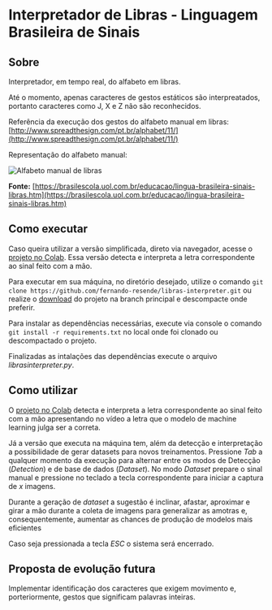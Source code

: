 # Interpretador de Libras - Linguagem Brasileira de Sinais

## Sobre

Interpretador, em tempo real, do alfabeto em libras.

Até o momento, apenas caracteres de gestos estáticos são interpreatados, portanto caracteres como J, X e Z não são reconhecidos.

Referência da execução dos gestos do alfabeto manual em libras: [http://www.spreadthesign.com/pt.br/alphabet/11/](http://www.spreadthesign.com/pt.br/alphabet/11/)

Representação do alfabeto manual:

![Alfabeto manual de libras](https://s1.static.brasilescola.uol.com.br/img/2019/09/alfabeto.png)

**Fonte:** [https://brasilescola.uol.com.br/educacao/lingua-brasileira-sinais-libras.htm](https://brasilescola.uol.com.br/educacao/lingua-brasileira-sinais-libras.htm)

## Como executar

Caso queira utilizar a versão simplificada, direto via navegador, acesse o [projeto no Colab](https://colab.research.google.com/github/fernando-resende/libras-interpreter/blob/main/LibrasInterpreter.ipynb). Essa versão detecta e interpreta a letra correspondente ao sinal feito com a mão.

Para executar em sua máquina, no diretório desejado, utilize o comando `git clone https://github.com/fernando-resende/libras-interpreter.git` ou realize o [download](https://github.com/fernando-resende/libras-interpreter/archive/refs/heads/main.zip) do projeto na branch principal e descompacte onde preferir.

Para instalar as dependências necessárias, execute via console o comando `git install -r requirements.txt` no local onde foi clonado ou descompactado o projeto.

Finalizadas as intalações das dependências execute o arquivo *librasinterpreter.py*.

## Como utilizar

O [projeto no Colab](https://colab.research.google.com/github/fernando-resende/libras-interpreter/blob/main/LibrasInterpreter.ipynb) detecta e interpreta a letra correspondente ao sinal feito com a mão apresentando no vídeo a letra que o modelo de machine learning julga ser a correta.

Já a versão que executa na máquina tem, além da detecção e interpretação a possibilidade de gerar datasets para novos treinamentos. Pressione *Tab* a qualquer momento da execução para alternar entre os modos de Detecção (*Detection*) e de base de dados (*Dataset*). No modo *Dataset* prepare o sinal manual e pressione no teclado a tecla correspondente para iniciar a captura de *x* imagens.

Durante a geração de *dataset* a sugestão é inclinar, afastar, aproximar e girar a mão durante a coleta de imagens para generalizar as amotras e, consequentemente, aumentar as chances de produção de modelos mais eficientes

Caso seja pressionada a tecla *ESC* o sistema será encerrado.

## Proposta de evolução futura

Implementar identificação dos caracteres que exigem movimento e, porteriormente, gestos  que significam palavras inteiras.